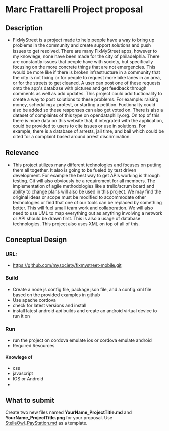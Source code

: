 # Marc Frattarelli Project proposal

## Description	
-  FixMyStreet is a project made to help people have a way to bring up problems in the community and create support solutions and push issues to get resolved. There are many FixMyStreet apps, however to my knowlege, none have been made for the city of philadelphia. There are constantly issues that people have with society, but specifically focusing on the more concrete things that are not emergencies. This would be more like if there is broken infrastructure in a community that the city is not fixing or for people to request more bike lanes in an area, or for the streets to get cleaned. A user can post one of these requests onto the app's database with pictures and get feedback through comments as well as add updates. This project could add fuctionality to create a way to post solutions to these problems. For example: raising money, scheduling a protest, or starting a petition. Fuctionality could also be added so these responses can also get voted on. There is also a dataset of complaints of this type on opendataphilly.org. On top of this there is more data on this website that, if integrated with the application, could be provided to users to cite issues or use in solutions. For example, there is a database of arrests, jail time, and bail which could be cited for a complaint based around arrest discrimination. 

## Relevance
-	This project utilizes many different technologies and focuses on putting them all together. It also is going to be fueled by test driven development. For example the best way to get APIs working is through testing. Git will also obviously be a requirement for all members. The implementation of agile methodologies like a trello/scrum board and ability to change plans will also be used in this project. We may find the original ideas or scope must be modified to accommodate other technologies or find that one of our tools can be replaced by something better. This will fuel small team work and collaboration. We will also need to use UML to map everything out as anything involving a network or API should be drawn first. This is also a usage of database technologies. This project also uses XML on top of all of this.

## Conceptual Design
### URL:
- https://github.com/mysociety/fixmystreet-mobile.git 
### Build
- Create a node js config file, package json file, and a config.xml file based on the provided examples in github
- Use apache cordova
- check for latest versions and install
- install latest android api builds and create an android virtual device to run it on
### Run
- run the project on cordova emulate ios or cordova emulate android
- Required Resources
#### Knowlege of
- css
- javascript
- IOS or Android
-
## What to submit
Create two new files named **YourName_ProjectTitle.md** and **YourName_ProjectTitle.png** for your proposal. Use [StellaOwl_PayStation.md](StellaOwl_Paystation.md) as a template. 
